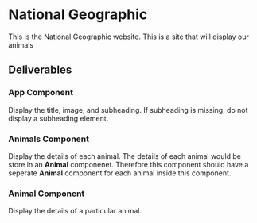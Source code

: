 # National Geographic 
This is the National Geographic website.  This is a site that will display our animals

## Deliverables


### App Component
Display the title, image, and subheading.  If subheading is missing, do not display a subheading element.

### Animals Component
Display the details of each animal.  The details of each animal would be store in an **Animal** componenet.  Therefore this component should have a seperate **Animal** component for each animal inside this component.

### Animal Component
Display the details of a particular animal.